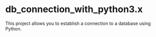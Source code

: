# db_connection_with_python3.x
This project allows you to establish a connection to a database using Python.
